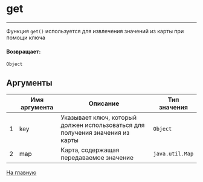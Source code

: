 # get

---

Функция `get()` используется для извлечения значений из карты при помощи ключа

#### Возвращает:

`Object`

## Аргументы

|  | Имя аргумента | Описание | Тип значения |
| --- | --- | --- | --- |
| 1 | key | Указывает ключ, который должен использоваться для получения значения из карты | `Object` |
| 2 | map | Карта, содержащая передаваемое значение | `java.util.Map` |



[На главную](./ecmfunctions/)